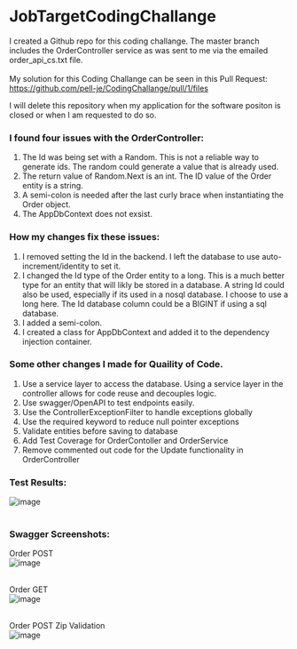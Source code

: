 # JobTargetCodingChallange

I created a Github repo for this coding challange.
The master branch includes the OrderController service as was sent to me via the emailed order_api_cs.txt file.
</br></br> 
My solution for this Coding Challange can be seen in this Pull Request:
</br> 
https://github.com/pell-je/CodingChallange/pull/1/files

I will delete this repository when my application for the software positon is closed or when I am requested to do so. 


### I found four issues with the OrderController:
1. The Id was being set with a Random. This is not a reliable way to generate ids. The random could generate a value that is already used.
2. The return value of Random.Next is an int. The ID value of the Order entity is a string.
3. A semi-colon is needed after the last curly brace when instantiating the Order object.
4. The AppDbContext does not exsist.

### How my changes fix these issues:
1. I removed setting the Id in the backend. I left the database to use auto-increment/identity to set it.
2. I changed the Id type of the Order entity to a long. This is a much better type for an entity that will likly be stored in a database. A string Id could also be used, especially if its used in a nosql database. I choose to use a long here. The Id database column could be a BIGINT if using a sql database.
3. I added a semi-colon.
4. I created a class for AppDbContext and added it to the dependency injection container.

### Some other changes I made for Quaility of Code. 
1. Use a service layer to access the database. Using a service layer in the controller allows for code reuse and decouples logic.
2. Use swagger/OpenAPI to test endpoints easily.
3. Use the ControllerExceptionFilter to handle exceptions globally
4. Use the required keyword to reduce null pointer exceptions
5. Validate entities before saving to database
6. Add Test Coverage for OrderContoller and OrderService
7. Remove commented out code for the Update functionality in OrderController 

### Test Results: </br>
![image](https://github.com/pell-je/CodingChallange/assets/90728658/af29b043-82f8-4840-86e9-801f9558f2a1)
</br>
</br>

### Swagger Screenshots:

Order POST</br>
![image](https://github.com/pell-je/CodingChallange/assets/90728658/d39cdedc-94aa-4be9-87e7-61c101cdd32d)
</br>
</br>

Order GET</br>
![image](https://github.com/pell-je/CodingChallange/assets/90728658/c759d9af-18b9-4be7-a8a2-c170cc44573a)
</br>
</br>

Order POST Zip Validation</br>
![image](https://github.com/pell-je/CodingChallange/assets/90728658/595b8851-3e62-491c-885f-95b016cf8ec7)
</br>
</br>

